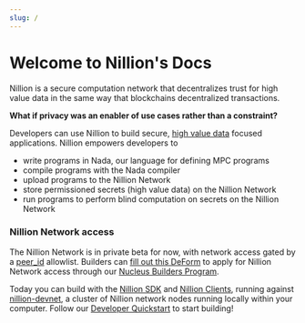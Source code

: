 ```yaml
---
slug: /
---
```


# Welcome to Nillion's Docs

Nillion is a secure computation network that decentralizes trust for high value data in the same way that blockchains decentralized transactions.

**What if privacy was an enabler of use cases rather than a constraint?**

Developers can use Nillion to build secure, [high value data](high-value-data.md) focused applications. Nillion empowers developers to

- write programs in Nada, our language for defining MPC programs
- compile programs with the Nada compiler
- upload programs to the Nillion Network
- store permissioned secrets (high value data) on the Nillion Network
- run programs to perform blind computation on secrets on the Nillion Network

### Nillion Network access

The Nillion Network is in private beta for now, with network access gated by a [peer_id](/concepts#peer-id) allowlist. Builders can [fill out this DeForm](https://app.deform.cc/form/51a162ff-4ffb-4d9b-86ec-249f087a332f/) to apply for Nillion Network access through our [Nucleus Builders Program](nucleus-builders-program.md).

Today you can build with the [Nillion SDK](/nillion-sdk-and-tools#nillion-sdk-tools) and [Nillion Clients](/nillion-client), running against [nillion-devnet](/nillion-devnet), a cluster of Nillion network nodes running locally within your computer. Follow our [Developer Quickstart](/quickstart) to start building!
